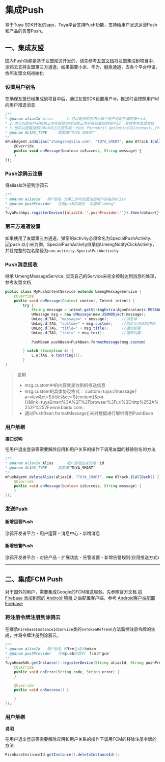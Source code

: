 # 集成Push

基于Tuya SDK开发的app，Tuya平台支持Push功能，支持给用户发送运营Push和产品的告警Push。

## 一、集成友盟

国内Push功能是基于友盟推送开发的，请先参考[友盟文档](https://developer.umeng.com/docs/66632/detail/66744)将友盟集成到项目中，涂鸦云支持友盟第三方通道，如果需要小米、华为、魅族通道，去各个平台申请，依照友盟文档初始化

### 设置用户别名

在确保友盟已经集成到项目中后，通过友盟SDK设置用户id，推送时会按照用户id向用户推送消息

```js
/**
* @param aliasId Alias		1.可以是你的应用为每个用户自动生成的唯一id，
* 2.也可以是用户采用第三方平台登录时从第三方平台获取到的用户id  具体参考友盟文档
* 3.也可以使用涂鸦SDK中的方法获取唯一的id，PhoneUtil.getDeviceID(context),PhoneUtil位于com.tuya.smart.android.common.utils包中
* @param ALIAS_TYPE		需要填"TUYA_SMART"
*/
mPushAgent.addAlias("zhangsan@sina.com", "TUYA_SMART", new UTrack.ICallBack() {
    @Override
    public void onMessage(boolean isSuccess, String message) {
    }
});
```

### Push涂鸦云注册

将aliasId注册到涂鸦云

```js
/**
* @param aliasId   用户别名 为第二步向友盟注册用户别名的alias
* @param pushProvider   注册push的类别  友盟填"umeng" 
*/		
TuyaPushApi.registerDevice({aliasId:'',pushProvider:''}).then(data=>{}).catch(e=>{})
```

### 第三方通道设置

如果使用了友盟第三方通道，弹窗的activity必须命名为SpecialPushActivity.
![push](../../../../SDK%E6%96%87%E6%A1%A3/tuyasmart_home_android_sdk-master/TuyaSmartHomeSdkDemo/doc/images/push_mi.png)
以小米为例，SpecialPushActivity继承自UmengNotifyClickActivity，并且完整的包名路径为`com.activity.SpecialPushActivity`.

### Push消息接收

继承 UmengMessageService, 实现自己的Service来完全控制达到消息的处理，参考友盟文档

```java
public class MyPushIntentService extends UmengMessageService {
    @Override
    public void onMessage(Context context, Intent intent) {
        try {
            String message = intent.getStringExtra(AgooConstants.MESSAGE_BODY);
            UMessage msg = new UMessage(new JSONObject(message);
            UmLog.d(TAG, "message=" + message);      //消息体
            UmLog.d(TAG, "custom=" + msg.custom);    //自定义消息的内容
            UmLog.d(TAG, "title=" + msg.title);      //通知标题
            UmLog.d(TAG, "text=" + msg.text);        //通知内容
            
            PushBean pushBean=PushBean.formatMessage(msg.custom)

        } catch (Exception e) {
            L.e(TAG, e.toString());
        }
}
```

>说明
> - msg.custom中的内容就是收到的推送信息
> - msg.custom的具体协议格式：
>	custom=tuya://message?a=view&ct=${title}&cc=​${content}&p=>{}&link=tuyaSmart%3A%2F%2Fbrowser%3Furl%3Dhttp%253A%252F%252Fwww.baidu.com;
>- 通过PushBean.formatMessage()来对数据进行解析得到PushBean

### 用户解绑

**接口说明**

在用户退出登录等需要解除应用和用户关系的操作下调用友盟的移除别名的方法

```java
/**
* @param aliasId Alias		用户自动生成的唯一id
* @param ALIAS_TYPE		需要填"TUYA_SMART"
*/ 
mPushAgent.deleteAlias(aliasId, "TUYA_SMART", new UTrack.ICallBack() {
    @Override
    public void onMessage(boolean isSuccess, String message) {
    }
});
```

### 发送Push

#### 新增运营Push

涂鸦开发者平台 - 用户运营 - 消息中心 - 新增消息

#### 新增告警Push

涂鸦开发者平台 - 对应产品 - 扩展功能 - 告警设置 - 新增告警规则(应用推送方式)

----

## 二、集成FCM Push

对于国外的用户，需要集成Google的FCM推送服务。先参照官方文档 [将 Firebase 添加到您的 Android 项目](https://firebase.google.com/docs/android/setup?hl=zh-cn),之后配置客户端，参考 [Android客户端配置Firebase](https://firebase.google.com/docs/cloud-messaging/android/client?hl=zh-cn)

### 将注册令牌注册到涂鸦云

在继承`FirebaseInstanceIdService`类的`onTokenRefresh`方法监控注册令牌的生成，并将令牌注册到涂鸦云。

```java
/**
* @param aliasId   用户别名 即fcm生成的token
* @param pushProvider   注册push的类别  fcm填"gcm"
*/		
TuyaHomeSdk.getInstance().registerDevice(String aliasId, String pushProvider, new IResultCallback() {
    @Override
    public void onError(String code, String error) {
    }

    @Override
    public void onSuccess() {

    }
});
```

### 用户解绑

**说明**

在用户退出登录等需要解除应用和用户关系的操作下调用FCM的移除注册令牌的方法

```java
FirebaseInstanceId.getInstance().deleteInstanceId();
```


